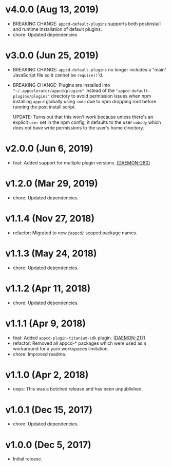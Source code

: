 # v4.0.0 (Aug 13, 2019)

 * BREAKING CHANGE: `appcd-default-plugins` supports both postinstall and runtime installation of
   default plugins.
 * chore: Updated dependencies

# v3.0.0 (Jun 25, 2019)

 * BREAKING CHANGE: `appcd-default-plugins` no longer includes a "main" JavaScript file so it
   cannot be `require()`'d.
 * BREAKING CHANGE: Plugins are installed into `"~/.appcelerator/appcd/plugins"` instead of the
   `"appcd-default-plugins/plugins"` directory to avoid permission issues when npm installing
   `appcd` globally using `sudo` due to npm dropping root before running the post install script.

   UPDATE: Turns out that this won't work because unless there's an explicit `user` set in the
   npm config, it defaults to the user `nobody` which does not have write permissions to the
   user's home directory.

# v2.0.0 (Jun 6, 2019)

 * feat: Added support for multiple plugin versions.
   [(DAEMON-280)](https://jira.appcelerator.org/browse/DAEMON-280)

# v1.2.0 (Mar 29, 2019)

 * chore: Updated dependencies.

# v1.1.4 (Nov 27, 2018)

 * refactor: Migrated to new `@appcd/` scoped package names.

# v1.1.3 (May 24, 2018)

 * chore: Updated dependencies.

# v1.1.2 (Apr 11, 2018)

 * chore: Updated dependencies.

# v1.1.1 (Apr 9, 2018)

 * feat: Added `appcd-plugin-titanium-sdk` plugin.
   [(DAEMON-217)](https://jira.appcelerator.org/browse/DAEMON-217)
 * refactor: Removed all appcd-* packages which were used as a workaround for a yarn workspaces limitation.
 * chore: Improved readme.

# v1.1.0 (Apr 2, 2018)

 * oops: This was a botched release and has been unpublished.

# v1.0.1 (Dec 15, 2017)

 * chore: Updated dependencies.

# v1.0.0 (Dec 5, 2017)

 - Initial release.
